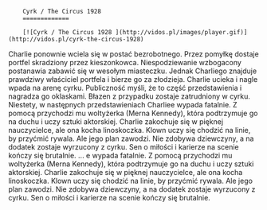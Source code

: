 
        Cyrk / The Circus 1928 
        =============
        
        [![Cyrk / The Circus 1928 ](http://vidos.pl/images/player.gif)](http://vidos.pl/cyrk-the-circus-1928)
        
        
 Charlie ponownie wciela się w postać bezrobotnego. Przez pomyłkę dostaje portfel skradziony przez kieszonkowca. Niespodziewanie wzbogacony postanawia zabawić się w wesołym miasteczku. Jednak Charliego znajduje prawdziwy właściciel portfela i bierze go za złodzieja. Charlie ucieka i nagle wpada na arenę cyrku. Publiczność myśli, że to część przedstawienia i nagradza go oklaskami. Błazen z przypadku zostaje zatrudniony w cyrku. Niestety, w następnych przedstawieniach Charliee wypada fatalnie. Z pomocą przychodzi mu woltyżerka (Merna Kennedy), która podtrzymuje go na duchu i uczy sztuki aktorskiej. Charlie zakochuje się w pięknej nauczycielce, ale ona kocha linoskoczka. Klown uczy się chodzić na linie, by przyćmić rywala. Ale jego plan zawodzi. Nie zdobywa dziewczyny, a na dodatek zostaje wyrzucony z cyrku. Sen o miłości i karierze na scenie kończy się brutalnie.   ... e wypada fatalnie. Z pomocą przychodzi mu woltyżerka (Merna Kennedy), która podtrzymuje go na duchu i uczy sztuki aktorskiej. Charlie zakochuje się w pięknej nauczycielce, ale ona kocha linoskoczka. Klown uczy się chodzić na linie, by przyćmić rywala. Ale jego plan zawodzi. Nie zdobywa dziewczyny, a na dodatek zostaje wyrzucony z cyrku. Sen o miłości i karierze na scenie kończy się brutalnie.
    